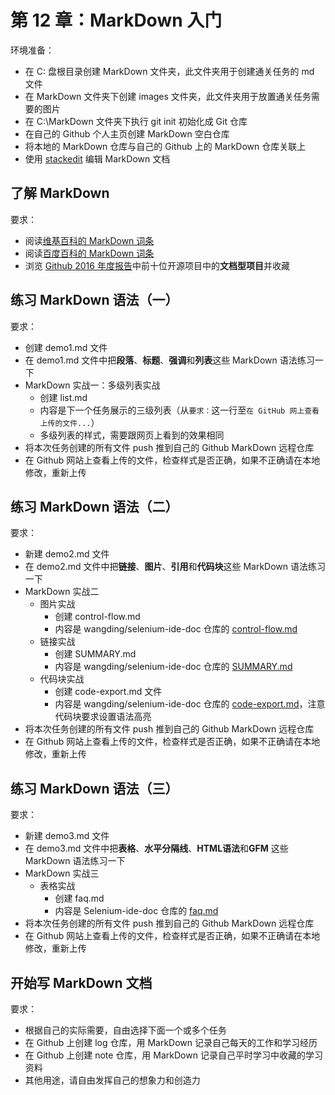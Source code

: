 # 第 12 章：MarkDown 入门

环境准备：
- 在 C: 盘根目录创建 MarkDown 文件夹，此文件夹用于创建通关任务的 md 文件
- 在 MarkDown 文件夹下创建 images 文件夹，此文件夹用于放置通关任务需要的图片
- 在 C:\MarkDown 文件夹下执行 git init 初始化成 Git 仓库
- 在自己的 Github 个人主页创建 MarkDown 空白仓库
- 将本地的 MarkDown 仓库与自己的 Github 上的 MarkDown 仓库关联上
- 使用 [stackedit](https://stackedit.io/) 编辑 MarkDown 文档

## 了解 MarkDown

要求：
- 阅读[维基百科的 MarkDown 词条]
- 阅读[百度百科的 MarkDown 词条]
- 浏览 [Github 2016 年度报告]中前十位开源项目中的**文档型项目**并收藏

## 练习 MarkDown 语法（一）

要求：
- 创建 demo1.md 文件
- 在 demo1.md 文件中把**段落**、**标题**、**强调**和**列表**这些 MarkDown 语法练习一下
- MarkDown 实战一：多级列表实战
  - 创建 list.md
  - 内容是下一个任务展示的三级列表（从`要求：`这一行至`在 GitHub 网上查看上传的文件...`）
  - 多级列表的样式，需要跟网页上看到的效果相同
- 将本次任务创建的所有文件 push 推到自己的 Github MarkDown 远程仓库
- 在 Github 网站上查看上传的文件，检查样式是否正确，如果不正确请在本地修改，重新上传

## 练习 MarkDown 语法（二）

要求：
- 新建 demo2.md 文件
- 在 demo2.md 文件中把**链接**、**图片**、**引用**和**代码块**这些 MarkDown 语法练习一下
- MarkDown 实战二
  - 图片实战
    - 创建 control-flow.md
    - 内容是 wangding/selenium-ide-doc 仓库的 [control-flow.md]
  - 链接实战
    - 创建 SUMMARY.md
    - 内容是 wangding/selenium-ide-doc 仓库的 [SUMMARY.md]
  - 代码块实战
    - 创建 code-export.md 文件
    - 内容是 wangding/selenium-ide-doc 仓库的 [code-export.md]，注意代码块要求设置语法高亮
- 将本次任务创建的所有文件 push 推到自己的 Github MarkDown 远程仓库
- 在 Github 网站上查看上传的文件，检查样式是否正确，如果不正确请在本地修改，重新上传

## 练习 MarkDown 语法（三）

要求：
- 新建 demo3.md 文件
- 在 demo3.md 文件中把**表格**、**水平分隔线**、**HTML语法**和**GFM** 这些 MarkDown 语法练习一下
- MarkDown 实战三
  - 表格实战
    - 创建 faq.md
    - 内容是 Selenium-ide-doc 仓库的 [faq.md]
- 将本次任务创建的所有文件 push 推到自己的 Github MarkDown 远程仓库
- 在 Github 网站上查看上传的文件，检查样式是否正确，如果不正确请在本地修改，重新上传

## 开始写 MarkDown 文档

要求：
- 根据自己的实际需要，自由选择下面一个或多个任务
- 在 Github 上创建 log 仓库，用 MarkDown 记录自己每天的工作和学习经历
- 在 Github 上创建 note 仓库，用 MarkDown 记录自己平时学习中收藏的学习资料
- 其他用途，请自由发挥自己的想象力和创造力

<!-- 下面是文中的链接 -->
[维基百科的 MarkDown 词条]: https://encyclopedia.thefreedictionary.com/markdown
[百度百科的 MarkDown 词条]: http://baike.baidu.com/link?url=TEREhJsIPUnfMdpMVsSJv0RVWPsHxUqmv_gF8zn9lkM6zaRmgGIb7PE0SbXX1F96oRGJ54ykjIqcHkfUUlf59DAnbFiwaFg_YCwKyBLRBZ_
[Github 2016 年度报告]: https://octoverse.github.com/
[control-flow.md]: https://gitee.com/wangding/selenium-ide-doc/blob/master/3.9/control-flow.md
[SUMMARY.md]: https://gitee.com/wangding/selenium-ide-doc/blob/master/3.9/SUMMARY.md
[code-export.md]: https://gitee.com/wangding/selenium-ide-doc/blob/master/3.9/code-export.md
[faq.md]: https://gitee.com/wangding/selenium-ide-doc/blob/master/3.9/faq.md
[在线通关任务]: http://www.markdowntutorial.com/lesson/1/
[how-to-markdown]: https://github.com/workshopper/how-to-markdown/
